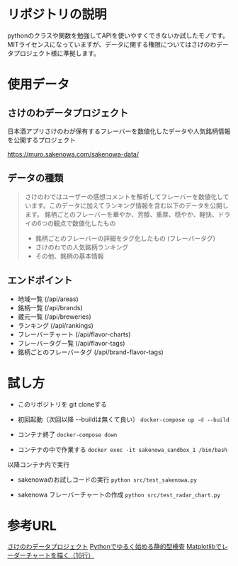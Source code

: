 # リポジトリの説明
pythonのクラスや関数を勉強してAPIを使いやすくできないか試したモノです。
MITライセンスになっていますが、データに関する権限についてはさけのわデータプロジェクト様に準拠します。

# 使用データ

## さけのわデータプロジェクト
日本酒アプリさけのわが保有するフレーバーを数値化したデータや人気銘柄情報を公開するプロジェクト

https://muro.sakenowa.com/sakenowa-data/

## データの種類
>さけのわではユーザーの感想コメントを解析してフレーバーを数値化しています。このデータに加えてランキング情報を含む以下のデータを公開します。
>銘柄ごとのフレーバーを華やか、芳醇、重厚、穏やか、軽快、ドライの6つの観点で数値化したもの
>- 銘柄ごとのフレーバーの詳細をタグ化したもの (フレーバータグ)
>- さけのわでの人気銘柄ランキング
>- その他、銘柄の基本情報

## エンドポイント
- 地域一覧 (/api/areas)
- 銘柄一覧 (/api/brands)
- 蔵元一覧 (/api/breweries)
- ランキング (/api/rankings)
- フレーバーチャート (/api/flavor-charts)
- フレーバータグ一覧 (/api/flavor-tags)
- 銘柄ごとのフレーバータグ (/api/brand-flavor-tags)

# 試し方

- このリポジトリを git cloneする

- 初回起動（次回以降 --buildは無くて良い）
`docker-compose up -d --build`

- コンテナ終了
`docker-compose down`

- コンテナの中で作業する
`docker exec -it sakenowa_sandbox_1 /bin/bash`

以降コンテナ内で実行
- sakenowaのお試しコードの実行
`python src/test_sakenowa.py`

- sakenowa フレーバーチャートの作成
`python src/test_radar_chart.py`

# 参考URL
[さけのわデータプロジェクト](https://muro.sakenowa.com/sakenowa-data/)
[Pythonでゆるく始める静的型検査](https://qiita.com/ocknamo/items/6341d0a7757c668782c8#%E3%81%8A%E3%81%BE%E3%81%91stub%E3%82%92%E8%87%AA%E5%8B%95%E7%94%9F%E6%88%90%E3%81%99%E3%82%8B)
[Matplotlibでレーダーチャートを描く（16行）](https://qiita.com/1007/items/80406e098a4212571b2e)

